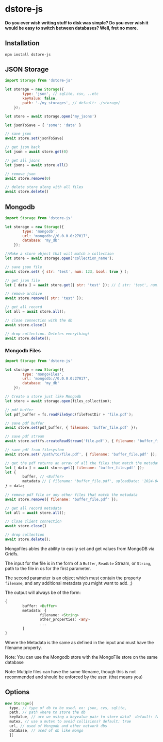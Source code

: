dstore-js
=======
#### Do you ever wish writing stuff to disk was simple? Do you ever wish it would be easy to switch between databases? Well, fret no more. 
## Installation
```
npm install dstore-js
```
## JSON Storage
```javascript
import Storage from 'dstore-js'

let storage = new Storage({
        type: 'json', // sqlite, csv, ..etc
        keyValue: false,
        path: './my_storages', // default: ./storage/
    });

let store = await storage.open('my_jsons')

let jsonToSave = { 'some': 'data' }

// save json
await store.set(jsonToSave)

// get json back
let json = await store.get(0)

// get all jsons
let jsons = await store.all()

// remove json
await store.remove(0)

// delete store along with all files
await store.delete()

```

## Mongodb 
```javascript
import Storage from 'dstore-js'

let storage = new Storage({
        type: 'mongodb',
        url: 'mongodb://0.0.0.0:27017',
        database: 'my_db'
    });

//Make a store object that will match a collection
let store = await storage.open('collection_name');

// save json file
await store.set( { str: 'test', num: 123, bool: true } );

// get json file
let [ data ] = await store.get({ str: 'test' }); // { str: 'test', num: 123, bool: true }

// remove archive
await store.remove({ str: 'test' });

// get all record 
let all = await store.all();

// close connection with the db
await store.close()

// drop collection. Deletes everything!
await store.delete();
```

### Mongodb Files

```javascript
import Storage from 'dstore-js'

let storage = new Storage({
        type: 'mongoFiles',
        url: 'mongodb://0.0.0.0:27017',
        database: 'my_db'
    });

// Create a store just like Mongodb
let store = await storage.open(files_collection);

// pdf buffer
let pdf_buffer = fs.readFileSync(fileTestDir + 'file.pdf');

// save pdf buffer
await store.set(pdf_buffer, { filename: 'buffer_file.pdf' });

// save pdf stream
await store.set(fs.createReadStream('file.pdf'), { filename: 'buffer_file.pdf' });

// save pdf from filesystem
await store.set('/path/to/file.pdf', { filename: 'buffer_file.pdf' });

// get the pdf returns an array of all the files that match the metadata
let [ data ] = await store.get({ filename: 'buffer_file.pdf' });
let {
        buffer, // <Buffer>
        metadata // { filename: 'buffer_file.pdf', uploadDate: '2024-04-08T02:29:06.376+00:00' }
} = data;
                                       
// remove pdf file or any other files that match the metadata
await store.remove({ filename: 'buffer_file.pdf' });

// get all record metadata 
let all = await store.all();

// Close client connection
await store.close()

// drop collection
await store.delete();
```
Mongofiles ables the ability to easily set and get values from MongoDB via Gridfs.

The input for the file is in the form of a `Buffer`, `Readble` Stream, or `String`, path to the file in os for the first parameter.

The second parameter is an object which must contain the property `filename`, and any additional metadata you might want to add. ;)


The output will always be of the form:
```typescript
{
        buffer: <Buffer>
        metadata: {
                filename: <String>
                other_properties: <any>
                ...
        }
}
```

Where the Metadata is the same as defined in the input and must have the filename property.

Note: You can use the Mongodb store with the MongoFile store on the same database

Note: Mutiple files can have the same filename, though this is not recommended and should be enforced by the user. (that means you)

## Options
```javascript
new Storage({
  type, // type of db to be used. ex: json, cvs, sqlite,               
  path, // path where to store the db                   
  keyValue, // are we using a keyvalue pair to store data?  default: false           
  mutex, // use a mutex to avoid collisions? default: true
  url, // used of Mongodb and other network dbs
  database, // used of db like mongo
  })
```
